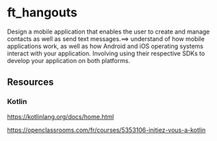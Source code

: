 # ft_hangouts
Design a mobile application that enables the user to create and manage contacts as well as send text messages.==> understand of how mobile applications work, as well as how Android and iOS operating systems interact with your application. Involving using their respective SDKs to develop your application on both platforms.

## Resources

### Kotlin

https://kotlinlang.org/docs/home.html

https://openclassrooms.com/fr/courses/5353106-initiez-vous-a-kotlin
